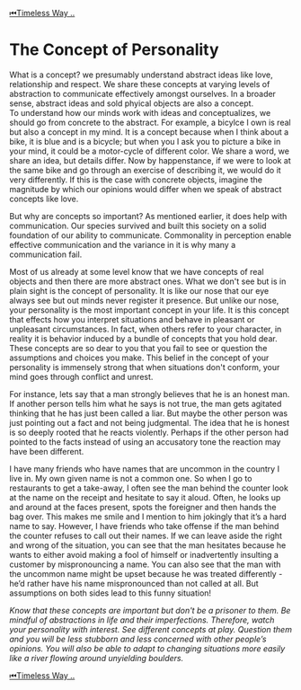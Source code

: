 [⏮Timeless Way ..](README.md)
# The Concept of Personality

What is a concept? we presumably understand abstract ideas like love, relationship and respect. 
We share these concepts at varying levels of abstraction to communicate effectively amongst ourselves. In a broader sense, abstract ideas and sold phyical objects are also a concept.  
To understand how our minds work with ideas and conceptualizes,  we should go from concrete to the abstract. For example, a bicylce I own is real 
but also a concept in my mind. It is a concept because when I think about a bike, it is blue and is a bicycle; but when you I ask you to picture a bike in your mind, 
it could be a motor-cycle of different color. We share a word, we share an idea, but details differ. Now by happenstance, 
if we were to look at the same bike and go through an exercise of describing it, we would do it very differently.
If this is the case with concrete objects, imagine the magnitude by which our opinions would differ when we speak of abstract concepts like love.

But why are concepts so important? As mentioned earlier, it does help with communication. Our species survived and 
built this society on a solid foundation of our ability to communicate. Commonality in perception enable effective communication 
and the variance in it is why many a communication fail.

Most of us already at some level know that we have concepts of real objects and then there are more abstract ones.
What we don't see but is in plain sight is the concept of personality. 
It is like our nose that our eye always see but out minds never register it presence. But unlike our nose,
your personality is the most important concept in your life. 
It is this concept that effects how you interpret situations and behave in pleasant or unpleasant circumstances. 
In fact, when others refer to your character, in reality it is behavior induced by a bundle of concepts that you hold dear. 
These concepts are so dear to you that you fail to see or question the assumptions and choices you make. 
This belief in the concept of your personality is immensely strong that when situations don't conform, your mind goes through conflict and unrest.

For instance, lets say that a man strongly believes that he is an honest man. If another person tells him what he says is not true, 
the man gets agitated thinking that he has just been called a liar. 
But maybe the other person was just pointing out a fact and not being judgmental. 
The idea that he is honest is so deeply rooted that he reacts violently. 
Perhaps if the other person had pointed to the facts instead of using an accusatory tone the reaction may have been different.

I have many friends who have names that are
uncommon in the country I live in. My own given name is
not a common one. So when I go to restaurants to get a
take-away, I often see the man behind the counter look at
the name on the receipt and hesitate to say it aloud. Often,
he looks up and around at the faces present, spots the
foreigner and then hands the bag over. This makes me 
smile and I mention to him jokingly that it’s a hard name
to say. However, I have friends who take offense if the
man behind the counter refuses to call out their names.
If we can leave aside the right and wrong of the
situation, you can see that the man hesitates because he
wants to either avoid making a fool of himself or
inadvertently insulting a customer by mispronouncing a
name. You can also see that the man with the uncommon
name might be upset because he was treated differently -
he’d rather have his name mispronounced than not called
at all. But assumptions on both sides lead to this funny
situation!

*Know that these concepts are important but don't be a prisoner to them. 
Be mindful of abstractions in life and their imperfections. 
Therefore, watch your personality with interest. See different
concepts at play. Question them and you will be less stubborn and less
concerned with other people’s opinions. You will also be able to adapt
to changing situations more easily like a river flowing around
unyielding boulders.*

[⏮Timeless Way ..](README.md)
